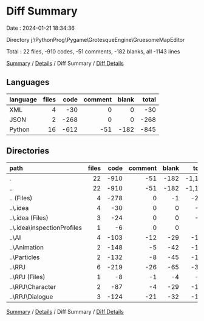 # Diff Summary

Date : 2024-01-21 18:34:36

Directory j:\\PythonProg\\Pygame\\GrotesqueEngine\\GruesomeMapEditor

Total : 22 files,  -910 codes, -51 comments, -182 blanks, all -1143 lines

[Summary](results.md) / [Details](details.md) / Diff Summary / [Diff Details](diff-details.md)

## Languages
| language | files | code | comment | blank | total |
| :--- | ---: | ---: | ---: | ---: | ---: |
| XML | 4 | -30 | 0 | 0 | -30 |
| JSON | 2 | -268 | 0 | 0 | -268 |
| Python | 16 | -612 | -51 | -182 | -845 |

## Directories
| path | files | code | comment | blank | total |
| :--- | ---: | ---: | ---: | ---: | ---: |
| . | 22 | -910 | -51 | -182 | -1,143 |
| .. | 22 | -910 | -51 | -182 | -1,143 |
| .. (Files) | 4 | -278 | 0 | -1 | -279 |
| ..\\.idea | 4 | -30 | 0 | 0 | -30 |
| ..\\.idea (Files) | 3 | -24 | 0 | 0 | -24 |
| ..\\.idea\\inspectionProfiles | 1 | -6 | 0 | 0 | -6 |
| ..\\AI | 4 | -103 | -12 | -29 | -144 |
| ..\\Animation | 2 | -148 | -5 | -42 | -195 |
| ..\\Particles | 2 | -132 | -8 | -45 | -185 |
| ..\\RPJ | 6 | -219 | -26 | -65 | -310 |
| ..\\RPJ (Files) | 1 | -8 | -1 | -4 | -13 |
| ..\\RPJ\\Character | 2 | -87 | -4 | -29 | -120 |
| ..\\RPJ\\Dialogue | 3 | -124 | -21 | -32 | -177 |

[Summary](results.md) / [Details](details.md) / Diff Summary / [Diff Details](diff-details.md)